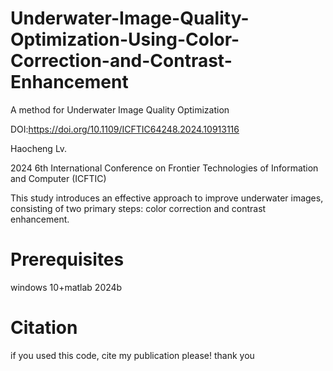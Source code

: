 # Underwater-Image-Quality-Optimization-Using-Color-Correction-and-Contrast-Enhancement
A method for Underwater Image Quality Optimization

DOI:https://doi.org/10.1109/ICFTIC64248.2024.10913116

Haocheng Lv.

2024 6th International Conference on Frontier Technologies of Information and Computer (ICFTIC)

This study introduces an effective approach to improve underwater images, consisting of two primary steps: color correction and contrast enhancement.

# Prerequisites
windows 10+matlab 2024b

# Citation
 if you used this code, cite my publication please! thank you
